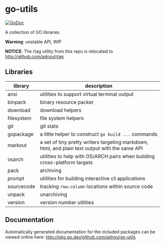 # go-utils

[![GoDoc](https://godoc.org/github.com/adnsv/go-utils?status.svg)](https://godoc.org/github.com/adnsv/go-utils)

A collection of GO libraries

**Warning**: unstable API, WIP

**NOTICE**: The rtag utility from this repo is relocated to http://github.com/adnsv/rtag

## Libraries

library | description
--------|------------
ansi | utilities to support virtual terminal output
binpack | binary resource packer
download | download helpers
filesystem | file system helpers
git | git stats
gopackage | a little helper to construct `go build ...` commands
markout | a set of tiny pretty writers targeting markdown, html, and plain text output with the same API 
osarch | utilities to help with OS/ARCH pairs when building cross-platform targets
pack | archiving 
prompt | utilities for building interactive cli applications
sourcecode | tracking `row:column` locations within source code 
unpack | unarchiving
version | version number utilities

## Documentation

Automatically generated documentation for the included packages can be viewed online here:
http://pkg.go.dev/github.com/adnsv/go-utils
